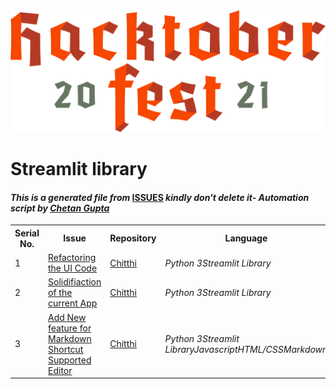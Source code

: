 <!DOCTYPE html>
<html><head><title>Hacktoberfest 2021 Issues</title><link href="../../.meta/style.css" rel="stylesheet"></head><body><img src="../../.meta/logo.png" class="center"><h1>Streamlit library</h1><h4><em>This is a generated file from </em><a href="../../ISSUES.md">ISSUES</a><em> kindly don't delete it</em><em>- Automation script by <a href="https://chetangupta.net/about" target="_blank">Chetan Gupta</a></em></h4><table><tr><th>Serial No.</th><th>Issue</th><th>Repository</th><th>Language</th></tr><tr><td>1</td><td><a href="https://github.com/gauranshkumar/chithi/issues/4" target="_blank">Refactoring the UI Code</a></td><td><a href="https://github.com/gauranshkumar/chithi" target="_blank">Chitthi</a></td><td><em>Python 3</em><em>Streamlit Library</em></td></tr><tr><td>2</td><td><a href="https://github.com/gauranshkumar/chithi/issues/6" target="_blank">Solidifiaction of the current App</a></td><td><a href="https://github.com/gauranshkumar/chithi" target="_blank">Chitthi</a></td><td><em>Python 3</em><em>Streamlit Library</em></td></tr><tr><td>3</td><td><a href="https://github.com/gauranshkumar/chithi/issues/5" target="_blank">Add New feature for Markdown Shortcut Supported Editor</a></td><td><a href="https://github.com/gauranshkumar/chithi" target="_blank">Chitthi</a></td><td><em>Python 3</em><em>Streamlit Library</em><em>Javascript</em><em>HTML/CSS</em><em>Markdown</em></td></tr></table></body></html>